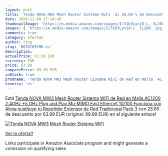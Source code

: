 ```yaml
---
layout: post
title: 'Tenda NOVA MW3 Mesh Router Sistema WiFi  al 28.89 % de descuento'
date: 2020-11-09 17:14:40
thumbnailImage: 'https://m.media-amazon.com/images/I/31b3Lynj8-L._SL200_.jpg'
images: [ 'https://m.media-amazon.com/images/I/31b3Lynj8-L._SL200_.jpg' ]
comments: true
category: ofertas
author: ring
slug: 'B07DCK5YMK-es'
description:
actualPrice: 63.99 EUR
currency: EUR
price: 63.99
comparePrice: 89.99 EUR
inStock: true
prodname: 'Tenda NOVA MW3 Mesh Router Sistema WiFi de Red en Malla  AC1200  2.4GHz +5 GHz Plug and Play  Mu-MIMO Fast Ethernet 10/100 Funciona con Alexa sustituye tu Repetidor Extensor de Red Tradicional Pack 3'
country: 'es'
---
```


Está [Tenda NOVA MW3 Mesh Router Sistema WiFi de Red en Malla  AC1200  2.4GHz +5 GHz Plug and Play  Mu-MIMO Fast Ethernet 10/100 Funciona con Alexa sustituye tu Repetidor Extensor de Red Tradicional Pack 3](https://www.amazon.es/dp/B07DCK5YMK/?tag=tolees-21) con 28.89 de descuento por 63.99 EUR (original: 89.99 EUR) en el siguiente enlace!

[![Tenda NOVA MW3 Mesh Router Sistema WiFi ](https://m.media-amazon.com/images/I/31b3Lynj8-L._SL200_.jpg)](https://www.amazon.es/dp/B07DCK5YMK/?tag=tolees-21)

[Ver la oferta!!](https://www.amazon.es/dp/B07DCK5YMK/?tag=tolees-21)

Links participate in Amazon Associate program and might generate a comission on qualifying sales


